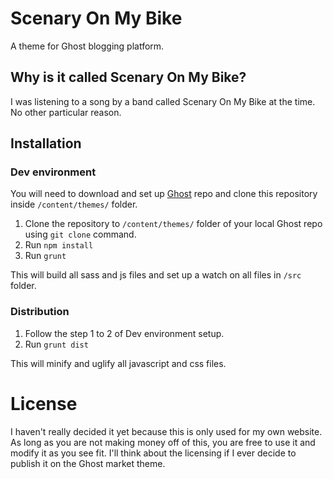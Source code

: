 # Scenary On My Bike

A theme for Ghost blogging platform.

## Why is it called Scenary On My Bike?

I was listening to a song by a band called Scenary On My Bike at the time. No other particular reason.

## Installation

### Dev environment
You will need to download and set up [Ghost](https://github.com/TryGhost/Ghost) repo and clone this repository inside `/content/themes/` folder.

1. Clone the repository to `/content/themes/` folder of your local Ghost repo using `git clone` command.
2. Run `npm install`
3. Run `grunt`

This will build all sass and js files and set up a watch on all files in `/src` folder. 

### Distribution
1. Follow the step 1 to 2 of Dev environment setup.
2. Run `grunt dist`

This will minify and uglify all javascript and css files.

# License

I haven't really decided it yet because this is only used for my own website. As long as you are not making money off of this, you are free to use it and modify it as you see fit. I'll think about the licensing if I ever decide to publish it on the Ghost market theme.

